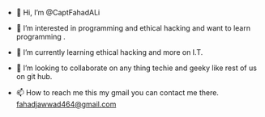 - 👋 Hi, I’m @CaptFahadALi
- 👀 I’m interested in programming and ethical hacking and want to learn programming .
- 🌱 I’m currently learning ethical hacking and more on I.T.
- 💞️ I’m looking to collaborate on  any thing techie and geeky like rest of us on git hub.

- 📫 How to reach me this my gmail you can contact me there.
fahadjawwad464@gmail.com

<!---
CaptFahadALi/CaptFahadALi is a ✨ special ✨ repository because its `README.md` (this file) appears on your GitHub profile.
You can click the Preview link to take a look at your changes.
--->
